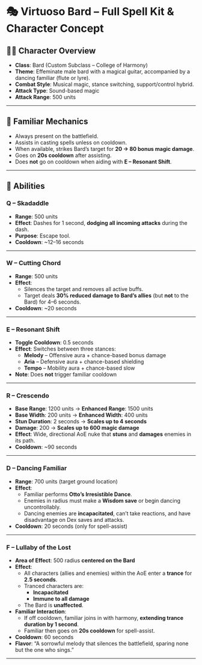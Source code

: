 
# 🎭 Virtuoso Bard – Full Spell Kit & Character Concept

## 🧑‍🎤 Character Overview
- **Class**: Bard (Custom Subclass – College of Harmony)
- **Theme**: Effeminate male bard with a magical guitar, accompanied by a dancing familiar (flute or lyre).
- **Combat Style**: Musical magic, stance switching, support/control hybrid.
- **Attack Type**: Sound-based magic
- **Attack Range**: 500 units

---

## 🐾 Familiar Mechanics
- Always present on the battlefield.
- Assists in casting spells unless on cooldown.
- When available, strikes Bard’s target for **20 → 80 bonus magic damage**.
- Goes on **20s cooldown** after assisting.
- Does **not** go on cooldown when aiding with **E – Resonant Shift**.

---

## 🎼 Abilities

### **Q – Skadaddle**
- **Range**: 500 units
- **Effect**: Dashes for 1 second, **dodging all incoming attacks** during the dash.
- **Purpose**: Escape tool.
- **Cooldown**: ~12–16 seconds

---

### **W – Cutting Chord**
- **Range**: 500 units
- **Effect**:
  - Silences the target and removes all active buffs.
  - Target deals **30% reduced damage to Bard’s allies** (but **not** to the Bard) for 4–6 seconds.
- **Cooldown**: ~20 seconds

---

### **E – Resonant Shift**
- **Toggle Cooldown**: 0.5 seconds
- **Effect**: Switches between three stances:
  - **Melody** – Offensive aura + chance-based bonus damage
  - **Aria** – Defensive aura + chance-based shielding
  - **Tempo** – Mobility aura + chance-based slow
- **Note**: Does **not** trigger familiar cooldown

---

### **R – Crescendo**
- **Base Range**: 1200 units → **Enhanced Range**: 1500 units  
- **Base Width**: 200 units → **Enhanced Width**: 400 units  
- **Stun Duration**: 2 seconds → **Scales up to 4 seconds**  
- **Damage**: 200 → **Scales up to 600 magic damage**  
- **Effect**: Wide, directional AoE nuke that **stuns** and **damages** enemies in its path.
- **Cooldown**: ~90 seconds

---

### **D – Dancing Familiar**
- **Range**: 700 units (target ground location)
- **Effect**:
  - Familiar performs **Otto’s Irresistible Dance**.
  - Enemies in radius must make a **Wisdom save** or begin dancing uncontrollably.
  - Dancing enemies are **incapacitated**, can’t take reactions, and have disadvantage on Dex saves and attacks.
- **Cooldown**: 20 seconds (only for spell-assist)

---

### **F – Lullaby of the Lost**
- **Area of Effect**: 500 radius **centered on the Bard**
- **Effect**:
  - All characters (allies and enemies) within the AoE enter a **trance** for **2.5 seconds**.
  - Tranced characters are:
    - **Incapacitated**
    - **Immune to all damage**
  - The Bard is **unaffected**.
- **Familiar Interaction**:
  - If off cooldown, familiar joins in with harmony, **extending trance duration by 1 second**.
  - Familiar then goes on **20s cooldown** for spell-assist.
- **Cooldown**: 60 seconds
- **Flavor**: “A sorrowful melody that silences the battlefield, sparing none but the one who sings.”

---
